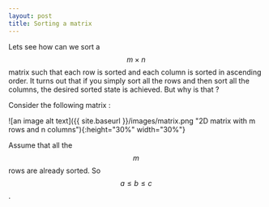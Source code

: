 ```yaml
---
layout: post
title: Sorting a matrix 
---
```

Lets see how can we sort a $$ m \times n $$ matrix such that each row is sorted and each column is sorted in ascending order. It turns out that if you simply sort all the rows and then sort all the columns, the desired sorted state is achieved. But why is that ? 

Consider the following matrix : 

![an image alt text]({{ site.baseurl }}/images/matrix.png "2D matrix with m rows and n columns"){:height="30%" width="30%"}

Assume that all the $$m$$ rows are already sorted. So $$a \leq b \leq c$$.




